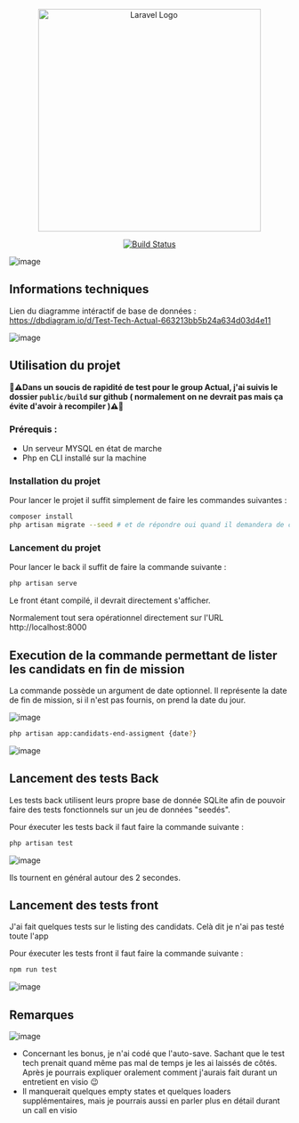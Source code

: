 <p align="center"><img src="https://www.groupeactual.eu/img/front/logo-actual-agencemploi.png" width="400" alt="Laravel Logo"></p>

<p align="center">
<a href="https://github.com/Sebastien-Lampazona/test-tech-actual/workflows/tests/badge.svg/actions"><img src="https://github.com/Sebastien-Lampazona/test-tech-actual/workflows/tests/badge.svg/workflows/tests/badge.svg" alt="Build Status"></a>
</p>

![image](https://github.com/Sebastien-Lampazona/test-tech-actual/assets/2599774/b9d2e1c9-bace-4de2-a789-4a795bd5a64b)

## Informations techniques

Lien du diagramme intéractif de base de données : https://dbdiagram.io/d/Test-Tech-Actual-663213bb5b24a634d03d4e11

![image](https://github.com/Sebastien-Lampazona/test-tech-actual/assets/2599774/d98911ec-b145-4e8b-94d9-41e7d4bd24f4)

## Utilisation du projet

**🛑⚠️Dans un soucis de rapidité de test pour le group Actual, j'ai suivis le dossier `public/build` sur github ( normalement on ne devrait pas mais ça évite d'avoir à recompiler )⚠️🛑**

### Prérequis :
- Un serveur MYSQL en état de marche
- Php en CLI installé sur la machine

### Installation du projet
Pour lancer le projet il suffit simplement de faire les commandes suivantes :

```sh
composer install
php artisan migrate --seed # et de répondre oui quand il demandera de créer la BDD si elle n'existe pas déjà
```
### Lancement du projet

Pour lancer le back il suffit de faire la commande suivante :
```sh
php artisan serve
```

Le front étant compilé, il devrait directement s'afficher.

Normalement tout sera opérationnel directement sur l'URL http://localhost:8000

## Execution de la commande permettant de lister les candidats en fin de mission

La commande possède un argument de date optionnel. Il représente la date de fin de mission, si il n'est pas fournis, on prend la date du jour.

![image](https://github.com/Sebastien-Lampazona/test-tech-actual/assets/2599774/4795d845-4d1c-48b3-be4f-fa82885e2fe0)

```sh
php artisan app:candidats-end-assigment {date?}
```
![image](https://github.com/Sebastien-Lampazona/test-tech-actual/assets/2599774/92e13f0a-85bc-4adf-a2a9-98c33553c200)


## Lancement des tests Back

Les tests back utilisent leurs propre base de donnée SQLite afin de pouvoir faire des tests fonctionnels sur un jeu de données "seedés".

Pour éxecuter les tests back il faut faire la commande suivante :
```sh
php artisan test
```

![image](https://github.com/Sebastien-Lampazona/test-tech-actual/assets/2599774/5c4cadb5-2d93-4019-8eb6-0b0ec50de432)

Ils tournent en général autour des 2 secondes.

## Lancement des tests front

J'ai fait quelques tests sur le listing des candidats. Celà dit je n'ai pas testé toute l'app

Pour éxecuter les tests front il faut faire la commande suivante :
```sh
npm run test
```

![image](https://github.com/Sebastien-Lampazona/test-tech-actual/assets/2599774/a2212398-76aa-4ef2-b5f9-6da35741e9ab)


## Remarques

![image](https://github.com/Sebastien-Lampazona/test-tech-actual/assets/2599774/41b8bb05-6948-42b4-9c3e-b0db2366c30a)

- Concernant les bonus, je n'ai codé que l'auto-save. Sachant que le test tech prenait quand même pas mal de temps je les ai laissés de côtés. Après je pourrais expliquer oralement comment j'aurais fait durant un entretient en visio 😉
- Il manquerait quelques empty states et quelques loaders supplémentaires, mais je pourrais aussi en parler plus en détail durant un call en visio
